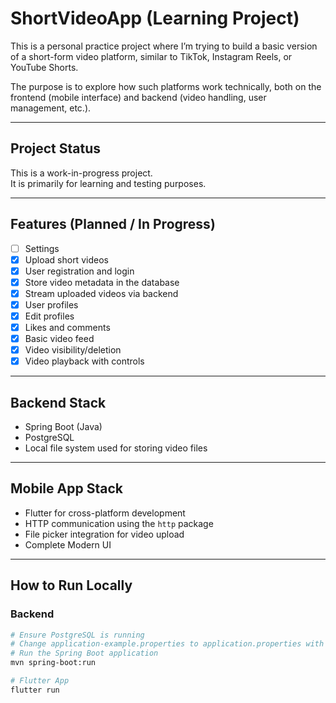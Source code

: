 # ShortVideoApp (Learning Project)

This is a personal practice project where I’m trying to build a basic version of a short-form video platform, similar to TikTok, Instagram Reels, or YouTube Shorts.

The purpose is to explore how such platforms work technically, both on the frontend (mobile interface) and backend (video handling, user management, etc.).

---

## Project Status

This is a work-in-progress project.  
It is primarily for learning and testing purposes.

---

## Features (Planned / In Progress)

- [ ] Settings
- [X] Upload short videos
- [X] User registration and login
- [X] Store video metadata in the database
- [X] Stream uploaded videos via backend
- [X] User profiles
- [X] Edit profiles
- [X] Likes and comments
- [X] Basic video feed
- [X] Video visibility/deletion
- [X] Video playback with controls

---

## Backend Stack

- Spring Boot (Java)
- PostgreSQL
- Local file system used for storing video files

---

## Mobile App Stack

- Flutter for cross-platform development
- HTTP communication using the `http` package
- File picker integration for video upload
- Complete Modern UI

---

## How to Run Locally

### Backend
```bash
# Ensure PostgreSQL is running
# Change application-example.properties to application.properties with your db info
# Run the Spring Boot application
mvn spring-boot:run

# Flutter App
flutter run
